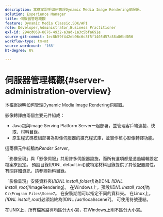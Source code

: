 ```yaml
---
description: 本檔案說明如何管理Dynamic Media Image Rendering伺服器。
solution: Experience Manager
title: 伺服器管理概觀
feature: Dynamic Media Classic,SDK/API
role: Developer,Administrator,Business Practitioner
exl-id: 294cd068-8676-4932-a3ad-1a3c5bfa691e
source-git-commit: 1ec8b59f442eb96c6c3f5f1405d57a38a86bd056
workflow-type: tm+mt
source-wordcount: '168'
ht-degree: 0%

---
```


# 伺服器管理概觀{#server-administration-overview}

本檔案說明如何管理Dynamic Media Image Rendering伺服器。

影像轉譯由兩個主要元件組成：

* Java包與Image Serving Platform Server一起部署，並管理客戶端連接、快取、材料目錄。
* 原生程式碼模組部署為影像伺服器的擴充程式庫，並實作核心影像轉譯功能。

這兩個元件統稱為&#x200B;*Render Server*。

「影像呈現」與「影像伺服」共用許多伺服器設施，而所有選項都是透過編輯設定檔案來設定。 預設目錄([!DNL default.ini])或特定材料目錄提供了其他配置屬性。 有關詳細資訊，請參閱物料目錄。

「影像呈現」安裝資料夾(*[!DNL install_folder]*)為[!DNL *[!DNL install_root]*/ImageRendering]。 在Windows上，預設&#x200B;*[!DNL install_root]*&#x200B;為`C:\Program Files\Scene7`。 在安裝期間可以指定不同的資料夾。 在Linux上，*[!DNL install_root]*&#x200B;必須始終為[!DNL /usr/local/scene7]。 可使用符號連結。

在UNIX上，所有檔案路徑均區分大小寫，在Windows上則不區分大小寫。
